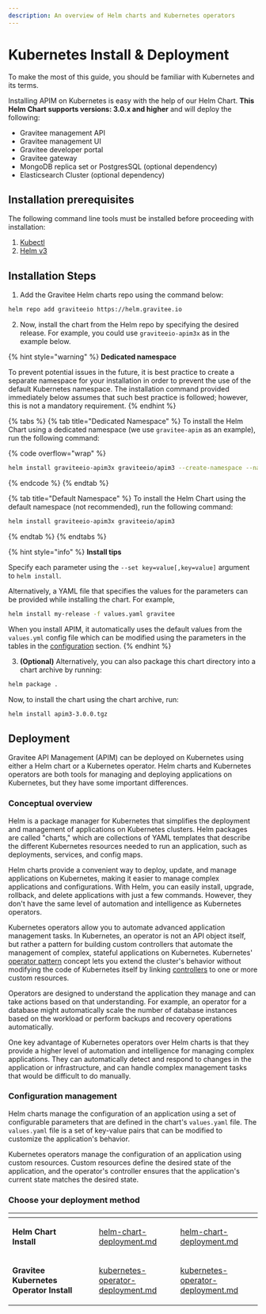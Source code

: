 ```yaml
---
description: An overview of Helm charts and Kubernetes operators
---
```


# Kubernetes Install & Deployment

To make the most of this guide, you should be familiar with Kubernetes and its terms.

Installing APIM on Kubernetes is easy with the help of our Helm Chart. **This Helm Chart supports versions: 3.0.x and higher** and will deploy the following:

* Gravitee management API
* Gravitee management UI
* Gravitee developer portal
* Gravitee gateway
* MongoDB replica set or PostgresSQL (optional dependency)
* Elasticsearch Cluster (optional dependency)

## Installation prerequisites

The following command line tools must be installed before proceeding with installation:

1. [Kubectl](https://kubernetes.io/docs/tasks/tools/#kubectl)
2. [Helm v3](https://helm.sh/docs/intro/install/)

## Installation Steps

1. Add the Gravitee Helm charts repo using the command below:

```sh
helm repo add graviteeio https://helm.gravitee.io
```

2. Now, install the chart from the Helm repo by specifying the desired release. For example, you could use `graviteeio-apim3x` as in the example below.

{% hint style="warning" %}
**Dedicated namespace**

To prevent potential issues in the future, it is best practice to create a separate namespace for your installation in order to prevent the use of the default Kubernetes namespace. The installation command provided immediately below assumes that such best practice is followed; however, this is not a mandatory requirement.
{% endhint %}

{% tabs %}
{% tab title="Dedicated Namespace" %}
To install the Helm Chart using a dedicated namespace (we use `gravitee-apim` as an example), run the following command:

{% code overflow="wrap" %}
```sh
helm install graviteeio-apim3x graviteeio/apim3 --create-namespace --namespace gravitee-apim
```
{% endcode %}
{% endtab %}

{% tab title="Default Namespace" %}
To install the Helm Chart using the default namespace (not recommended), run the following command:

```sh
helm install graviteeio-apim3x graviteeio/apim3
```
{% endtab %}
{% endtabs %}

{% hint style="info" %}
**Install tips**

Specify each parameter using the `--set key=value[,key=value]` argument to `helm install`.

Alternatively, a YAML file that specifies the values for the parameters can be provided while installing the chart. For example,

```sh
helm install my-release -f values.yaml gravitee
```

When you install APIM, it automatically uses the default values from the `values.yml` config file which can be modified using the parameters in the tables in the [configuration](./#configuration) section.
{% endhint %}

3. **(Optional)** Alternatively, you can also package this chart directory into a chart archive by running:

```sh
helm package .
```

Now, to install the chart using the chart archive, run:

```sh
helm install apim3-3.0.0.tgz
```

## Deployment

Gravitee API Management (APIM) can be deployed on Kubernetes using either a Helm chart or a Kubernetes operator. Helm charts and Kubernetes operators are both tools for managing and deploying applications on Kubernetes, but they have some important differences.

### Conceptual overview

Helm is a package manager for Kubernetes that simplifies the deployment and management of applications on Kubernetes clusters. Helm packages are called "charts," which are collections of YAML templates that describe the different Kubernetes resources needed to run an application, such as deployments, services, and config maps.

Helm charts provide a convenient way to deploy, update, and manage applications on Kubernetes, making it easier to manage complex applications and configurations. With Helm, you can easily install, upgrade, rollback, and delete applications with just a few commands. However, they don't have the same level of automation and intelligence as Kubernetes operators.

Kubernetes operators allow you to automate advanced application management tasks. In Kubernetes, an operator is not an API object itself, but rather a pattern for building custom controllers that automate the management of complex, stateful applications on Kubernetes. Kubernetes' [operator pattern](https://kubernetes.io/docs/concepts/extend-kubernetes/operator/) concept lets you extend the cluster's behavior without modifying the code of Kubernetes itself by linking [controllers](https://kubernetes.io/docs/concepts/architecture/controller/) to one or more custom resources.&#x20;

Operators are designed to understand the application they manage and can take actions based on that understanding. For example, an operator for a database might automatically scale the number of database instances based on the workload or perform backups and recovery operations automatically.

One key advantage of Kubernetes operators over Helm charts is that they provide a higher level of automation and intelligence for managing complex applications. They can automatically detect and respond to changes in the application or infrastructure, and can handle complex management tasks that would be difficult to do manually.

### Configuration management

Helm charts manage the configuration of an application using a set of configurable parameters that are defined in the chart's `values.yaml` file. The `values.yaml` file is a set of key-value pairs that can be modified to customize the application's behavior.&#x20;

Kubernetes operators manage the configuration of an application using custom resources. Custom resources define the desired state of the application, and the operator's controller ensures that the application's current state matches the desired state.

### Choose your deployment method

<table data-card-size="large" data-view="cards"><thead><tr><th></th><th></th><th data-hidden></th><th data-hidden data-type="content-ref"></th><th data-hidden data-card-target data-type="content-ref"></th></tr></thead><tbody><tr><td><p></p><p><strong>Helm Chart Install</strong></p></td><td></td><td></td><td><a href="helm-chart-deployment.md">helm-chart-deployment.md</a></td><td><a href="helm-chart-deployment.md">helm-chart-deployment.md</a></td></tr><tr><td><p></p><p><strong>Gravitee Kubernetes Operator Install</strong></p></td><td></td><td></td><td><a href="kubernetes-operator-deployment.md">kubernetes-operator-deployment.md</a></td><td><a href="kubernetes-operator-deployment.md">kubernetes-operator-deployment.md</a></td></tr></tbody></table>

